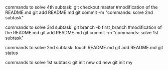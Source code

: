commands to solve 4th subtask: 
git checkout master
#modification of the README.md
git add README.md
git commit -m "commands: solve 2nd subtask"

commands to solve 3rd subtask:
git branch -b first_branch
#modification of the README.md
git add README.md
git commit -m "commands: solve 1st subtask"


commands to solve 2nd subtask:
touch README.md
git add README.md
git status

commands to solve 1st subtask:
git init new
cd new
git init my






